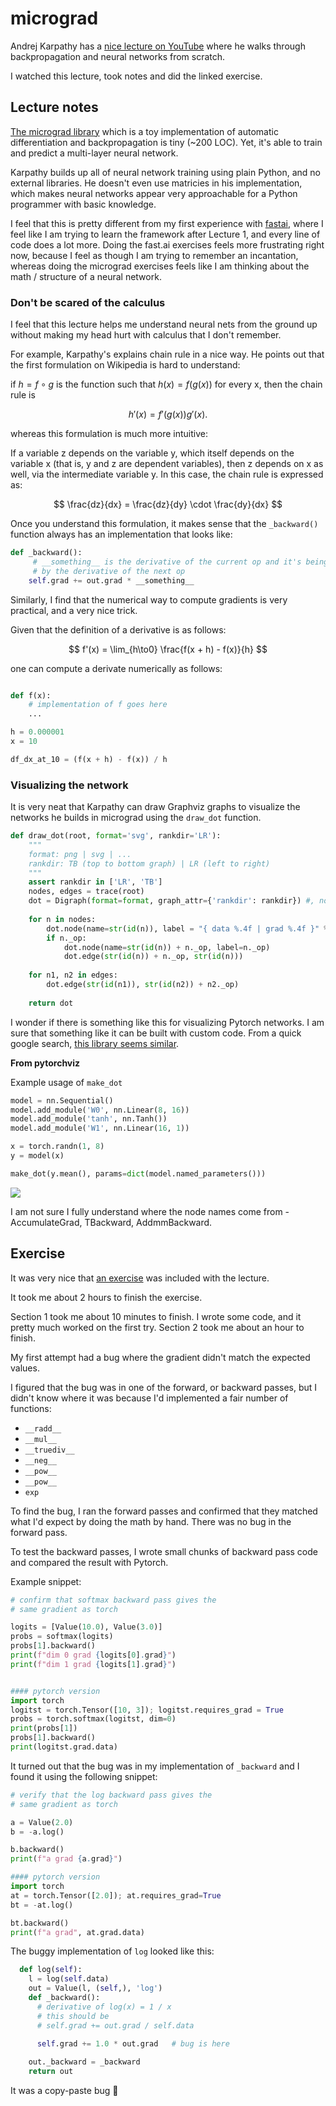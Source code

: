 # micrograd

Andrej Karpathy has a [nice lecture on YouTube](https://www.youtube.com/watch?v=VMj-3S1tku0) where he walks through backpropagation and neural networks from scratch.

I watched this lecture, took notes and did the linked exercise.

## Lecture notes

[The micrograd library](https://github.com/karpathy/micrograd) which is a toy implementation of automatic differentiation and backpropagation is tiny (~200 LOC). Yet, it's able to train and predict a multi-layer neural network.

Karpathy builds up all of neural network training using plain Python, and no external libraries. He doesn't even use matricies in his implementation, which makes neural networks appear very approachable for a Python programmer with basic knowledge. 


I feel that this is pretty different from my first experience with [fastai](https://www.fast.ai/), where I feel like I am trying to learn the framework after Lecture 1, and every line of code does a lot more. Doing the fast.ai exercises feels more frustrating right now, because I feel as though I am trying to remember an incantation, whereas doing the micrograd exercises feels like I am thinking about the math / structure of a neural network.

### Don't be scared of the calculus

I feel that this lecture helps me understand neural nets from the ground up without making my head hurt with calculus that I don't remember.

For example, Karpathy's explains chain rule in a nice way. He points out that the first formulation on Wikipedia is hard to understand:

if $h = f \circ g$ is the function such that $h(x) = f(g(x))$ for every x, then the chain rule is

$$ h'(x) = f'(g(x)) g'(x). $$

whereas this formulation is much more intuitive: 

If a variable z depends on the variable y, which itself depends on the variable x (that is, y and z are dependent variables), then z depends on x as well, via the intermediate variable y. In this case, the chain rule is expressed as:

$$ \frac{dz}{dx} = \frac{dz}{dy} \cdot \frac{dy}{dx} $$

Once you understand this formulation, it makes sense that the `_backward()` function always has an implementation that looks like:

```python
def _backward():
     # __something__ is the derivative of the current op and it's being multiplied
     # by the derivative of the next op
    self.grad += out.grad * __something__
```

Similarly, I find that the numerical way to compute gradients is very practical, and a very nice trick.

Given that the definition of a derivative is as follows:

$$ f'(x) = \lim_{h\to0} \frac{f(x + h) - f(x)}{h}  $$

one can compute a derivate numerically as follows:

```python

def f(x):
    # implementation of f goes here
    ...

h = 0.000001
x = 10

df_dx_at_10 = (f(x + h) - f(x)) / h
```

### Visualizing the network

It is very neat that Karpathy can draw Graphviz graphs to visualize the networks he builds in micrograd using the `draw_dot` function. 

```python
def draw_dot(root, format='svg', rankdir='LR'):
    """
    format: png | svg | ...
    rankdir: TB (top to bottom graph) | LR (left to right)
    """
    assert rankdir in ['LR', 'TB']
    nodes, edges = trace(root)
    dot = Digraph(format=format, graph_attr={'rankdir': rankdir}) #, node_attr={'rankdir': 'TB'})
    
    for n in nodes:
        dot.node(name=str(id(n)), label = "{ data %.4f | grad %.4f }" % (n.data, n.grad), shape='record')
        if n._op:
            dot.node(name=str(id(n)) + n._op, label=n._op)
            dot.edge(str(id(n)) + n._op, str(id(n)))
    
    for n1, n2 in edges:
        dot.edge(str(id(n1)), str(id(n2)) + n2._op)
    
    return dot
```

I wonder if there is something like this for visualizing Pytorch networks. I am sure that something like it can be built with custom code. From a quick google search, [this library seems similar](https://github.com/szagoruyko/pytorchviz). 

**From pytorchviz**

Example usage of `make_dot`
```python
model = nn.Sequential()
model.add_module('W0', nn.Linear(8, 16))
model.add_module('tanh', nn.Tanh())
model.add_module('W1', nn.Linear(16, 1))

x = torch.randn(1, 8)
y = model(x)

make_dot(y.mean(), params=dict(model.named_parameters()))
```

![](https://user-images.githubusercontent.com/13428986/110844921-ff3f7500-8277-11eb-912e-3ba03623fdf5.png)

I am not sure I fully understand where the node names come from - AccumulateGrad, TBackward, AddmmBackward.


## Exercise

It was very nice that [an exercise](https://colab.research.google.com/drive/1FPTx1RXtBfc4MaTkf7viZZD4U2F9gtKN?usp=sharing) was included with the lecture. 

It took me about 2 hours to finish the exercise.

Section 1 took me about 10 minutes to finish. I wrote some code, and it pretty much worked on the first try.
Section 2 took me about an hour to finish. 

My first attempt had a bug where the gradient didn't match the expected values.

I figured that the bug was in one of the forward, or backward passes, but I didn't know where it was because I'd implemented a fair number of functions:
- `__radd__`
- `__mul__`
- `__truediv__`
- `__neg__`
- `__pow__`
- `__pow__`
- `exp`

To find the bug, I ran the forward passes and confirmed that they matched what I'd expect by doing the math by hand. There was no bug in the forward pass.

To test the backward passes, I wrote small chunks of backward pass code and compared the result with Pytorch.

Example snippet:

```python
# confirm that softmax backward pass gives the
# same gradient as torch

logits = [Value(10.0), Value(3.0)]
probs = softmax(logits)
probs[1].backward()
print(f"dim 0 grad {logits[0].grad}")
print(f"dim 1 grad {logits[1].grad}")


#### pytorch version
import torch
logitst = torch.Tensor([10, 3]); logitst.requires_grad = True
probs = torch.softmax(logitst, dim=0)
print(probs[1])
probs[1].backward()
print(logitst.grad.data)
```

It turned out that the bug was in my implementation of `_backward` and I found it using the following snippet:

```python
# verify that the log backward pass gives the
# same gradient as torch

a = Value(2.0)
b = -a.log()

b.backward()
print(f"a grad {a.grad}")

#### pytorch version
import torch
at = torch.Tensor([2.0]); at.requires_grad=True
bt = -at.log()

bt.backward()
print(f"a grad", at.grad.data)
```

The buggy implementation of `log` looked like this:

```python
  def log(self):
    l = log(self.data)
    out = Value(l, (self,), 'log')
    def _backward():
      # derivative of log(x) = 1 / x
      # this should be
      # self.grad += out.grad / self.data

      self.grad += 1.0 * out.grad   # bug is here
    
    out._backward = _backward
    return out
```

It was a copy-paste bug :facepalm: